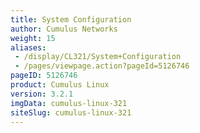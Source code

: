 ```yaml
---
title: System Configuration
author: Cumulus Networks
weight: 15
aliases:
 - /display/CL321/System+Configuration
 - /pages/viewpage.action?pageId=5126746
pageID: 5126746
product: Cumulus Linux
version: 3.2.1
imgData: cumulus-linux-321
siteSlug: cumulus-linux-321
---
```

